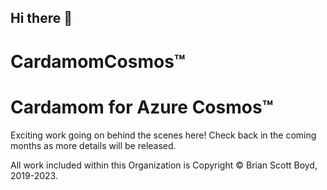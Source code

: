 ## Hi there 👋
# CardamomCosmos&trade;
# Cardamom for Azure Cosmos&trade;
Exciting work going on behind the scenes here! Check back in the coming months as more details will be released.








All work included within this Organization is Copyright &copy; Brian Scott Boyd, 2019-2023.
